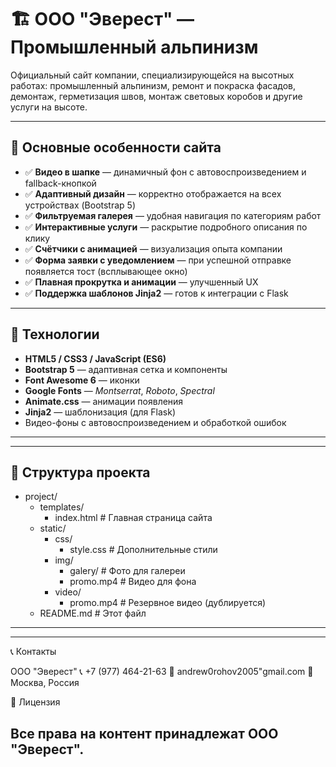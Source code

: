 # 🏗️ ООО "Эверест" — Промышленный альпинизм

Официальный сайт компании, специализирующейся на высотных работах: промышленный альпинизм, ремонт и покраска фасадов, демонтаж, герметизация швов, монтаж световых коробов и другие услуги на высоте.

---

## 🌟 Основные особенности сайта

- ✅ **Видео в шапке** — динамичный фон с автовоспроизведением и fallback-кнопкой
- ✅ **Адаптивный дизайн** — корректно отображается на всех устройствах (Bootstrap 5)
- ✅ **Фильтруемая галерея** — удобная навигация по категориям работ
- ✅ **Интерактивные услуги** — раскрытие подробного описания по клику
- ✅ **Счётчики с анимацией** — визуализация опыта компании
- ✅ **Форма заявки с уведомлением** — при успешной отправке появляется тост (всплывающее окно)
- ✅ **Плавная прокрутка и анимации** — улучшенный UX
- ✅ **Поддержка шаблонов Jinja2** — готов к интеграции с Flask

---

## 🧰 Технологии

- **HTML5 / CSS3 / JavaScript (ES6)**
- **Bootstrap 5** — адаптивная сетка и компоненты
- **Font Awesome 6** — иконки
- **Google Fonts** — *Montserrat*, *Roboto*, *Spectral*
- **Animate.css** — анимации появления
- **Jinja2** — шаблонизация (для Flask)
- Видео-фоны с автовоспроизведением и обработкой ошибок

---

---
## 📂 Структура проекта

- project/
  - templates/
    - index.html          # Главная страница сайта
  - static/
    - css/
      - style.css         # Дополнительные стили
    - img/
      - galery/           # Фото для галереи
      - promo.mp4         # Видео для фона
    - video/
      - promo.mp4         # Резервное видео (дублируется)
  - README.md             # Этот файл
---
---
📞 Контакты 

ООО "Эверест"
📞 +7 (977) 464-21-63
📧 andrew0rohov2005"gmail.com
📍 Москва, Россия 
 
📄 Лицензия 

Все права на контент принадлежат ООО "Эверест".
---
